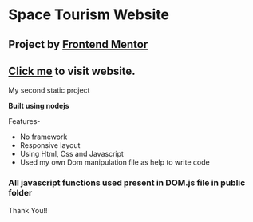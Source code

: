 # Space Tourism Website
## Project by [Frontend Mentor](https://www.frontendmentor.io)
## [Click me](https://puce-busy-cormorant.cyclic.app/index.html) to visit website.

My second static project

__Built using nodejs__

Features-

* No framework
* Responsive layout
* Using Html, Css and Javascript
* Used my own Dom manipulation file as help to write code

### All javascript functions used present in DOM.js file in public folder

Thank You!!